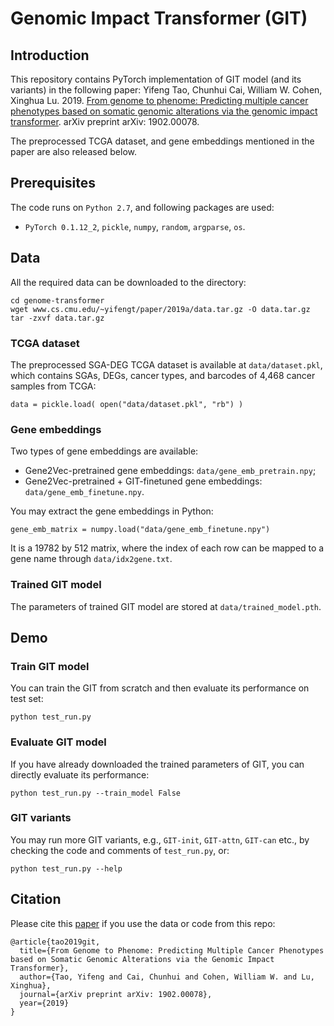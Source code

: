 # Genomic Impact Transformer (GIT)


## Introduction

This repository contains PyTorch implementation of GIT model (and its variants) in the following paper:
Yifeng Tao, Chunhui Cai, William W. Cohen, Xinghua Lu. 2019. [From genome to phenome: Predicting multiple cancer phenotypes based on somatic genomic alterations via the genomic impact transformer](https://arxiv.org/abs/1902.00078). arXiv preprint arXiv: 1902.00078.

The preprocessed TCGA dataset, and gene embeddings mentioned in the paper are also released below.


## Prerequisites

The code runs on `Python 2.7`, and following packages are used:
* `PyTorch 0.1.12_2`, `pickle`, `numpy`, `random`, `argparse`, `os`.


## Data

All the required data can be downloaded to the directory:
```
cd genome-transformer
wget www.cs.cmu.edu/~yifengt/paper/2019a/data.tar.gz -O data.tar.gz
tar -zxvf data.tar.gz
```

### TCGA dataset

The preprocessed SGA-DEG TCGA dataset is available at `data/dataset.pkl`, which contains SGAs, DEGs, cancer types, and barcodes of 4,468 cancer samples from TCGA:
```
data = pickle.load( open("data/dataset.pkl", "rb") )
```

### Gene embeddings

Two types of gene embeddings are available:
* Gene2Vec-pretrained gene embeddings: `data/gene_emb_pretrain.npy`;
* Gene2Vec-pretrained + GIT-finetuned gene embeddings: `data/gene_emb_finetune.npy`.

You may extract the gene embeddings in Python:
```
gene_emb_matrix = numpy.load("data/gene_emb_finetune.npy")
```

It is a 19782 by 512 matrix, where the index of each row can be mapped to a gene name through `data/idx2gene.txt`.

### Trained GIT model

The parameters of trained GIT model are stored at `data/trained_model.pth`.


## Demo

### Train GIT model

You can train the GIT from scratch and then evaluate its performance on test set:
```
python test_run.py
```

### Evaluate GIT model

If you have already downloaded the trained parameters of GIT, you can directly evaluate its performance:
```
python test_run.py --train_model False
```

### GIT variants

You may run more GIT variants, e.g., `GIT-init`, `GIT-attn`, `GIT-can` etc., by checking the code and comments of `test_run.py`, or:
```
python test_run.py --help
```

## Citation

Please cite this [paper](https://arxiv.org/abs/1902.00078) if you use the data or code from this repo:
```
@article{tao2019git,
  title={From Genome to Phenome: Predicting Multiple Cancer Phenotypes based on Somatic Genomic Alterations via the Genomic Impact Transformer},
  author={Tao, Yifeng and Cai, Chunhui and Cohen, William W. and Lu, Xinghua},
  journal={arXiv preprint arXiv: 1902.00078},
  year={2019}
}
```

